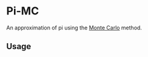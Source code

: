 Pi-MC
=======

An approximation of pi using the [Monte Carlo](https://en.wikipedia.org/wiki/Monte_Carlo_method) method.

Usage
------

